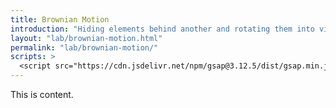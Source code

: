 ```yaml
---
title: Brownian Motion
introduction: "Hiding elements behind another and rotating them into view on scroll"
layout: "lab/brownian-motion.html"
permalink: "lab/brownian-motion/"
scripts: >
  <script src="https://cdn.jsdelivr.net/npm/gsap@3.12.5/dist/gsap.min.js"></script>
---
```


<!-- @format -->

This is content.
